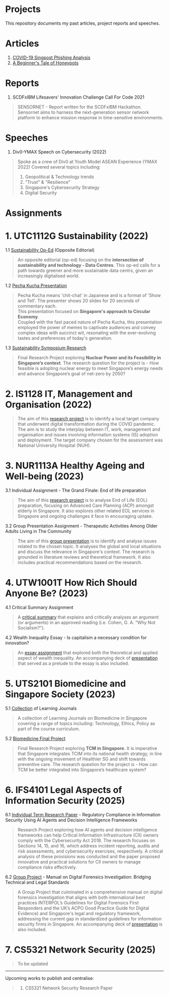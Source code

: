 # Projects
This repository documents my past articles, project reports and speeches.

# **Articles**
1. [COVID-19 Singpost Phishing Analysis](https://www.linkedin.com/pulse/covid-19-singpost-phishing-analysis-hugo-chia/)
2. [A Beginner's Tale of Honeypots](https://www.div0.sg/post/beginners-tale-honeypots)

# **Reports**
1. SCDFxIBM Lifesavers' Innovation Challenge Call For Code 2021
> SENSORNET - Report written for the SCDFxIBM Hackathon.
> Sensornet aims to harness the next-generation sensor network platform to enhance mission response in time-sensitive environments.

# **Speeches**
1. Div0-YMAX Speech on Cybersecurity (2022)
> Spoke as a crew of Div0 at Youth Model ASEAN Experience (YMAX 2022)
> Covered several topics including:
> 1. Geopolitical & Technology trends
> 2. "Trust" & "Resilience"
> 3. Singapore's Cybersecurity Strategy
> 4. Digital Security

# **Assignments**

# 1. UTC1112G Sustainability (2022)

1.1 [Sustainability Op-Ed](https://github.com/Hugo-Chia/Projects/blob/main/UTC1112G%20Sustainability/Sustainability%20Op-Ed.pdf) (Opposite Editorial)
> An opposite editorial (op-ed) focusing on the **intersection of sustainability and technology - Data Centres**. This op-ed calls for a path towards greener and more sustainable data centrs, given an increasingly digitalised world.

1.2 [Pecha Kucha Presentation](https://github.com/Hugo-Chia/Projects/tree/main/UTC1112G%20Sustainability/Pecha%20Kucha%20Presentation)
> Pecha Kucha means 'chit-chat' in Japanese and is a format of 'Show and Tell'. The presenter shows 20 slides for 20 seconds of commentary each.  
> This presentation focused on **Singapore's approach to Circular Economy**.  
> Coupled with the fast paced nature of Pecha Kucha, this presentation employed the power of memes to captivate audiences and convey complex ideas with succinct wit, resonating with the ever-evolving tastes and preferences of today's generation.

1.3 [Sustainability Symposium Research](https://github.com/Hugo-Chia/Projects/tree/main/UTC1112G%20Sustainability/Sustainability%20Symposium%20Research)
> Final Research Project exploring **Nuclear Power and its Feasibility in Singapore’s context**.
> The research question for the project is - How feasible is adopting nuclear energy to meet Singapore’s energy needs and advance Singapore’s goal of net-zero by 2050?

# 2. IS1128 IT, Management and Organisation (2022)
> The aim of this [research project](https://github.com/Hugo-Chia/Projects/blob/main/IS1128%20IT%2C%20Management%20and%20Organisation/IS1128%20Group5_Project%20Final%20Report%20(Redacted).pdf) is to identify a local target company that underwent digital transformation during the COVID pandemic. The aim is to study the interplay between IT, work, management and organisation and issues involving information systems (IS) adoption and deployment.
> The target company chosen for the assessment was National University Hospital (NUH).

# 3. NUR1113A Healthy Ageing and Well-being (2023)
3.1 Individual Assignment - The Grand Finale: End of life preparation
> The aim of this [research project](https://github.com/Hugo-Chia/Projects/blob/main/NUR1113A%20Healthy%20Ageing%20and%20Well-being/NUR1113A%20Individual%20Assignment%20(Official)%20-%20For%20Publish.pdf) is to analyse End of Life (EOL) preparation, focusing on Advanced Care Planning (ACP) amongst elderly in Singapore. It also explores other related EOL services in Singapore and ongoing challenges it face in encouraging uptake.

3.2 Group Presentation Assignment - Therapeutic Activities Among Older Adults Living in The Community
> The aim of this [group presentation](https://github.com/Hugo-Chia/Projects/blob/main/NUR1113A%20Healthy%20Ageing%20and%20Well-being/NUR1113A%20T6%20Group%203%20-%20Therapeutic%20Activities%20-%20For%20Publish.pdf) is to identify and analyse issues related to the chosen topic. It analyses the global and local situations and discuss the relevance in Singapore's context. The research is grounded in literature reviews and theoretical framework. It also includes practical recommendations based on the research.

# 4. UTW1001T How Rich Should Anyone Be? (2023)
4.1 Critical Summary Assignment
> A [critical summary](https://github.com/Hugo-Chia/Projects/blob/main/UTW1001T%20How%20Rich%20Should%20Anyone%20Be/UTW1001T%20Assignment%201%20-%20For%20Publish.pdf) that explains and critically analyses an argument (or arguments) in an approved reading (i.e. Cohen, G. A. “Why Not Socialism?”).

4.2 Wealth Inequality Essay - Is capitalism a necessary condition for innovation?
> An [essay assignment](https://github.com/Hugo-Chia/Projects/blob/main/UTW1001T%20How%20Rich%20Should%20Anyone%20Be/UTW1001T%20Assignment%203%20-%20For%20Publish.pdf) that explored both the theoretical and applied aspect of wealth inequality. An accompanying deck of [presentation](https://github.com/Hugo-Chia/Projects/blob/main/UTW1001T%20How%20Rich%20Should%20Anyone%20Be/Capitalism%20-%20A%20necessary%20condition%20for%20innovation%20-%20For%20Publish.pdf) that served as a prelude to the essay is also included.

# 5. UTS2101 Biomedicine and Singapore Society (2023)
5.1 [Collection](https://github.com/Hugo-Chia/Projects/tree/main/UTS2101%20Biomedicine%20and%20Singapore%20Society) of Learning Journals
> A collection of Learning Journals on Biomedicine in Singapore covering a range of topics including: Technology, Ethics, Policy as part of the course curriculum.

5.2 [Biomedicine Final Project](https://github.com/Hugo-Chia/Projects/tree/main/UTS2101%20Biomedicine%20and%20Singapore%20Society/Final%20Project)
> Final Research Project exploring **TCM in Singapore.**
It is imperative that Singapore integrates TCIM into its national health strategy, in line with the ongoing movement of Healthier SG and shift towards preventive care.
The research question for the project is - How can TCM be better integrated into Singapore’s healthcare system?

# 6. IFS4101 Legal Aspects of Information Security (2025)
6.1 [Individual Term Research Paper](https://github.com/Hugo-Chia/Projects/blob/main/IFS4101%20Legal%20Aspects%20of%20Information%20Security/IFS4101%20Individual%20Term%20Research%20Paper%20-%20For%20Publish.pdf) - Regulatory Compliance in Information Security Using AI Agents and Decision Intelligence Frameworks
> Research Project exploring how AI agents and decision intelligence frameworks can help Critical Information Infrastructure (CII) owners comply with the Cybersecurity Act 2018. The research focuses on Sections 14, 15, and 16, which address incident reporting, audits and risk assessments, and cybersecurity exercises, respectively. A critical analysis of these provisions was conducted and the paper proposed innovative and practical solutions for CII owners to manage compliance risks effectively.

6.2 [Group Project](https://github.com/Hugo-Chia/Projects/blob/main/IFS4101%20Legal%20Aspects%20of%20Information%20Security/Group%20Project/IFS4101%20Group%202%20Project%20Manual%20on%20Digital%20Forensics%20Investigation%20-%20For%20Publish.pdf) - Manual on Digital Forensics Investigation: Bridging Technical and Legal Standards
> A Group Project that culminated in a comprehensive manual on digital forensics investigation that aligns with both international best practices INTERPOL’s Guidelines for Digital Forensics First Responders and the UK’s ACPO  Good Practice Guide for Digital Evidence) and Singapore's legal and regulatory framework, addressing the current gap in standardized guidelines for information security firms in Singapore. An accompanying deck of [presentation](https://github.com/Hugo-Chia/Projects/blob/main/IFS4101%20Legal%20Aspects%20of%20Information%20Security/Group%20Project/IFS4101%20Group%202%20Project%20Manual%20on%20Digital%20Forensics%20Investigation%20Presentation%20-%20For%20Publish.pdf) is also included.

# 7. CS5321 Network Security (2025)
> To be updated

---

Upcoming works to publish and centralise:
> 1. CS5321 Network Security Research Paper